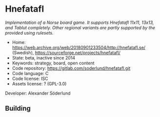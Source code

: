# Hnefatafl

_Implementation of a Norse board game. It supports Hnefatafl 11x11, 13x13, and Tablut completely. Other regional variants are partly supported by the provided using rulesets._

- Home: https://web.archive.org/web/20180901233504/http://hnefatafl.se/ (Swedish), https://sourceforge.net/projects/hnefatafl/
- State: beta, inactive since 2014
- Keywords: strategy, board, open content
- Code repository: https://gitlab.com/soderlund/hnefatafl.git
- Code language: C
- Code license: ISC
- Assets license: ? (GPL-3.0)

Developer: Alexander Söderlund

## Building
